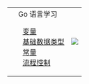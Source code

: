 <html>
    <table style="margin-left: auto; margin-right: auto; border:0;">
        <tr>
            <td style="border:0;">
                <!--左侧内容-->
                <span>&nbsp;&nbsp;&nbsp;&nbsp;Go 语言学习</span>
                <ul style="list-style-type:none;">
		        		<li><a href="https://mp.weixin.qq.com/s/bhMITWL0mpBK49FvTE9PtA" target="_blank">变量</a></li>
		        		<li><a href="https://mp.weixin.qq.com/s/GKG3zmic_QJPQC0oBzRuyg" target="_blank">基础数据类型</a></li>
		        		<li><a href="#" target="_blank">常量</a></li>
		        		<li><a href="#" target="_blank">流程控制</a></li>
                </ul>           
            </td>
            <td style="border:0;">
                <!--右侧内容-->
                <img src="https://github-readme-stats.vercel.app/api?username=weirubo&show_icons=true&hide_title=true"/>
            </td>
        </tr>
    </table>
</html>
